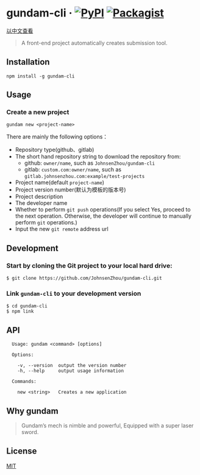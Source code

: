 # gundam-cli &middot;  [![PyPI](https://img.shields.io/pypi/status/Django.svg)]()  [![Packagist](https://img.shields.io/packagist/l/doctrine/orm.svg)](https://github.com/JohnsenZhou/gundam-cli/blob/master/LICENSE)

[以中文查看](https://github.com/JohnsenZhou/gundam-cli/blob/master/README_zh-CN.md)

> A front-end project automatically creates submission tool.

## Installation
```
npm install -g gundam-cli
```

## Usage

### Create a new project

```
gundam new <project-name>
```

There are mainly the following options：

- Repository type(github、gitlab)
- The short hand repository string to download the repository from:
	- github: `owner/name`, such as `JohnsenZhou/gundam-cli`
	- gitlab: `custom.com:owner/name`, such as `gitlab.johnsenzhou.com:example/test-projects`
- Project name(default `project-name`)
- Project version number(默认为模板的版本号)
- Project description
- The developer name
- Whether to perform `git push` operations(If you select Yes, proceed to the next operation. Otherwise, the developer will continue to manually perform `git` operations.)
- Input the new `git remote` address url

## Development

### Start by cloning the Git project to your local hard drive:
```
$ git clone https://github.com/JohnsenZhou/gundam-cli.git
```

### Link `gundam-cli` to your development version
```
$ cd gundam-cli
$ npm link
```

## API
```
  Usage: gundam <command> [options]

  Options:

    -v, --version  output the version number
    -h, --help     output usage information

  Commands:

    new <string>   Creates a new application
```

## Why gundam
> Gundam’s mech is nimble and powerful, Equipped with a super laser sword.

## License
[MIT](https://github.com/JohnsenZhou/gundam-cli/blob/master/LICENSE)
